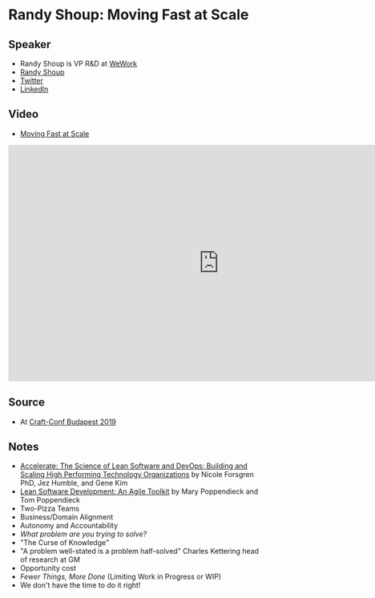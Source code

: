# Randy Shoup: Moving Fast at Scale

## Speaker

* Randy Shoup is VP R&amp;D at [WeWork](https://www.wework.com/)
* [Randy Shoup](http://randyshoup.com/)
* [Twitter](https://twitter.com/randyshoup/)
* [LinkedIn](https://www.linkedin.com/in/randyshoup/)

## Video

* [Moving Fast at Scale](https://www.youtube.com/watch?v=t-sIaw4kHqI)

<iframe width="840" height="472" src="https://www.youtube.com/embed/t-sIaw4kHqI"
frameborder="0"
allow="accelerometer; autoplay; encrypted-media; gyroscope; picture-in-picture"
allowfullscreen>
</iframe>

## Source

* At [Craft-Conf Budapest 2019](https://craft-conf.com/)


## Notes

* [Accelerate: The Science of Lean Software and DevOps: Building and Scaling High Performing Technology Organizations](https://www.amazon.com/Accelerate-Software-Performing-Technology-Organizations/dp/1942788339) by Nicole Forsgren PhD, Jez Humble, and Gene Kim
* [Lean Software Development: An Agile Toolkit](https://www.amazon.com/Lean-Software-Development-Agile-Toolkit/dp/0321150783) by Mary Poppendieck and Tom Poppendieck
* Two-Pizza Teams
* Business/Domain Alignment
* Autonomy and Accountability
* *What problem are you trying to solve?*
* "The Curse of Knowledge"
* "A problem well-stated is a problem half-solved" Charles Kettering head of research at GM
* Opportunity cost
* *Fewer Things, More Done*  (Limiting Work in Progress or WIP)
* We don't have the time to do it right!
